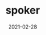 ---
title: spoker
projectLink: https://spoker.dev/intro
# repoLink: https://github.com/sozonome/spoker
description: My take on scrum poker.
date: "2021-02-28"
icon: "/app_icons/chip.svg"
thumbnail: "/app_preview/spoker.png"
# thumbnailDark: "/app_preview/public-apis-dark.png"
highlight: true
featured: true
sznmApps: true
appStoreLink:
playStoreLink:
stacks: 
  - nextjs
  - chakra-ui
---